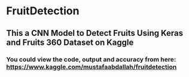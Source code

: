 # FruitDetection

## This a CNN Model to Detect Fruits Using Keras and Fruits 360 Dataset on Kaggle

### You could view the code, output and accuracy from here: https://www.kaggle.com/mustafaabdallah/fruitdetection
